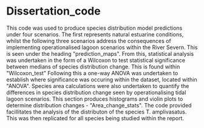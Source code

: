 # Dissertation_code

This code was used to produce species distribution model predictions under four scenarios. The first represents natural estuarine conditions, whilst the following three scenarios address the consequences of implementing operationalised lagoon scenarios within the River Severn. This is seen under the heading "prediction_maps".
From this, statistical analysis was undertaken in the form of a Wilcoxon to test statistical significance between medians of species distribution change. This is found within "Wilcoxon_test"
Following this a one-way ANOVA was undertaken to establish where significance was occuring within the dataset, located within "ANOVA".
Species area calculations were also undertaken to quantify the differences in species distribution change seen by operationalising tidal lagoon scenarios. This section produces histograms and violin plots to determine distribution changes - "Area_change_stats".
The code provided facillitates the analysis of the distributon of the species T. amplivasatus. This was then replicated for all species being studied within the report.
